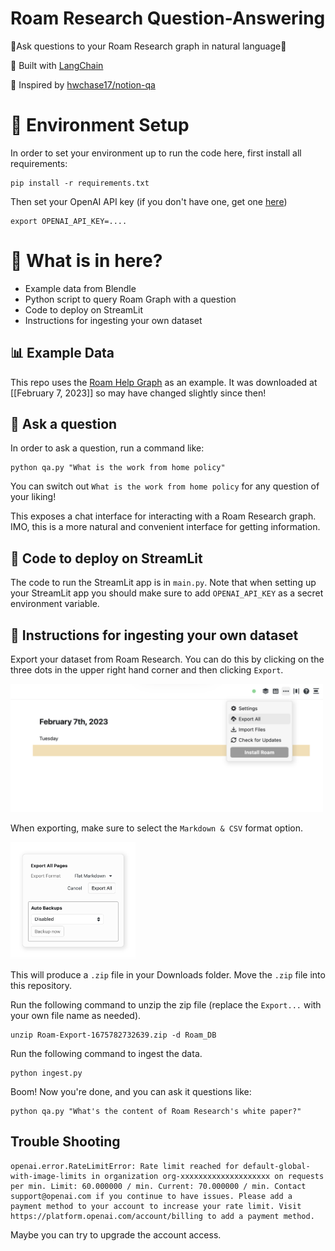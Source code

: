 # Roam Research Question-Answering

🤖Ask questions to your Roam Research graph in natural language🤖

💪 Built with [LangChain](https://github.com/hwchase17/langchain)

🤯 Inspired by [hwchase17/notion-qa](https://github.com/hwchase17/notion-qa) 

# 🌲 Environment Setup

In order to set your environment up to run the code here, first install all requirements:

```shell
pip install -r requirements.txt
```

Then set your OpenAI API key (if you don't have one, get one [here](https://beta.openai.com/playground))

```shell
export OPENAI_API_KEY=....
```

# 📄 What is in here?
- Example data from Blendle 
- Python script to query Roam Graph with a question
- Code to deploy on StreamLit
- Instructions for ingesting your own dataset

## 📊 Example Data
This repo uses the [Roam Help Graph](https://roamresearch.com/#/app/help) as an example.
It was downloaded at [[February 7, 2023]] so may have changed slightly since then!

## 💬 Ask a question
In order to ask a question, run a command like:

```shell
python qa.py "What is the work from home policy"
```

You can switch out `What is the work from home policy` for any question of your liking!

This exposes a chat interface for interacting with a Roam Research graph.
IMO, this is a more natural and convenient interface for getting information.

## 🚀 Code to deploy on StreamLit

The code to run the StreamLit app is in `main.py`. 
Note that when setting up your StreamLit app you should make sure to add `OPENAI_API_KEY` as a secret environment variable.

## 🧑 Instructions for ingesting your own dataset

Export your dataset from Roam Research. You can do this by clicking on the three dots in the upper right hand corner and then clicking `Export`.

<img src="export_roam.png" alt="export" width="500"/>

When exporting, make sure to select the `Markdown & CSV` format option.

<img src="export_format.png" alt="export-format" width="200"/>

This will produce a `.zip` file in your Downloads folder. Move the `.zip` file into this repository.

Run the following command to unzip the zip file (replace the `Export...` with your own file name as needed).

```shell
unzip Roam-Export-1675782732639.zip -d Roam_DB
```

Run the following command to ingest the data.

```shell
python ingest.py
```

Boom! Now you're done, and you can ask it questions like:

```shell
python qa.py "What's the content of Roam Research's white paper?"
```

## Trouble Shooting

```shell
openai.error.RateLimitError: Rate limit reached for default-global-with-image-limits in organization org-xxxxxxxxxxxxxxxxxxxx on requests per min. Limit: 60.000000 / min. Current: 70.000000 / min. Contact support@openai.com if you continue to have issues. Please add a payment method to your account to increase your rate limit. Visit https://platform.openai.com/account/billing to add a payment method.
```

Maybe you can try to upgrade the account access.
